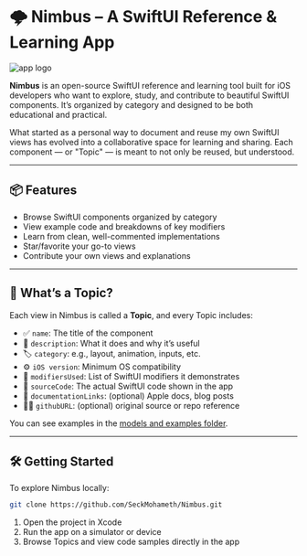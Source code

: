 # 🌩 Nimbus – A SwiftUI Reference & Learning App  
![app logo](https://cdn-images-1.medium.com/max/1600/1*bYfoIXR9AvmNMhbhnZSI0g.png)

**Nimbus** is an open-source SwiftUI reference and learning tool built for iOS developers who want to explore, study, and contribute to beautiful SwiftUI components. It’s organized by category and designed to be both educational and practical.

What started as a personal way to document and reuse my own SwiftUI views has evolved into a collaborative space for learning and sharing. Each component — or "Topic" — is meant to not only be reused, but understood.

---

## 📦 Features

- Browse SwiftUI components organized by category  
- View example code and breakdowns of key modifiers  
- Learn from clean, well-commented implementations  
- Star/favorite your go-to views  
- Contribute your own views and explanations

---

## 🧱 What’s a Topic?

Each view in Nimbus is called a **Topic**, and every Topic includes:

- ✅ `name`: The title of the component  
- 🧾 `description`: What it does and why it’s useful  
- 🏷 `category`: e.g., layout, animation, inputs, etc.  
- ⚙️ `iOS version`: Minimum OS compatibility  
- 🧩 `modifiersUsed`: List of SwiftUI modifiers it demonstrates  
- 📄 `sourceCode`: The actual SwiftUI code shown in the app  
- 🔗 `documentationLinks`: (optional) Apple docs, blog posts  
- 🧑‍💻 `githubURL`: (optional) original source or repo reference  

You can see examples in the [models and examples folder](https://github.com/SeckMohameth/Nimbus/tree/main/Nimbus/Model).

---

## 🛠 Getting Started

To explore Nimbus locally:

```bash
git clone https://github.com/SeckMohameth/Nimbus.git
```

1. Open the project in Xcode  
2. Run the app on a simulator or device
3. Browse Topics and view code samples directly in the app
